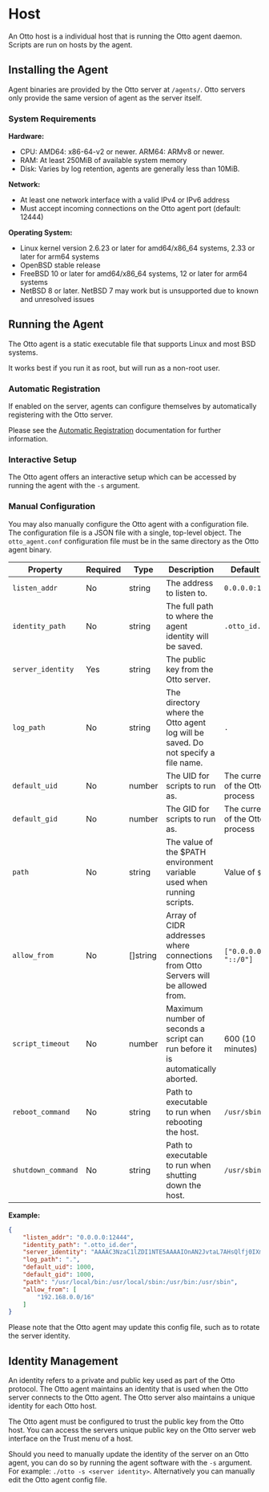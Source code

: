 # Host

An Otto host is a individual host that is running the Otto agent daemon. Scripts are run on hosts by the agent.

## Installing the Agent

Agent binaries are provided by the Otto server at `/agents/`. Otto servers only provide the same version of agent as
the server itself.

### System Requirements

**Hardware:**
- CPU: AMD64: x86-64-v2 or newer. ARM64: ARMv8 or newer.
- RAM: At least 250MiB of available system memory
- Disk: Varies by log retention, agents are generally less than 10MiB.

**Network:**
- At least one network interface with a valid IPv4 or IPv6 address
- Must accept incoming connections on the Otto agent port (default: 12444)

**Operating System:**
- Linux kernel version 2.6.23 or later for amd64/x86_64 systems, 2.33 or later for arm64 systems
- OpenBSD stable release
- FreeBSD 10 or later for amd64/x86_64 systems, 12 or later for arm64 systems
- NetBSD 8 or later. NetBSD 7 may work but is unsupported due to known and unresolved issues

## Running the Agent

The Otto agent is a static executable file that supports Linux and most BSD systems.

It works best if you run it as root, but will run as a non-root user.

### Automatic Registration

If enabled on the server, agents can configure themselves by automatically registering with the Otto server.

Please see the [Automatic Registration](automatic_register.md) documentation for further information.

### Interactive Setup

The Otto agent offers an interactive setup which can be accessed by running the agent with the `-s` argument.

### Manual Configuration

You may also manually configure the Otto agent with a configuration file. The configuration file is a JSON file with a
single, top-level object. The `otto_agent.conf` configuration file must be in the same directory as the Otto agent
binary.

|Property|Required|Type|Description|Default Value|
|-|-|-|-|-|
|`listen_addr`|No|string|The address to listen to.|`0.0.0.0:12444`|
|`identity_path`|No|string|The full path to where the agent identity will be saved.|`.otto_id.der`|
|`server_identity`|Yes|string|The public key from the Otto server.||
|`log_path`|No|string|The directory where the Otto agent log will be saved. Do not specify a file name.|`.`|
|`default_uid`|No|number|The UID for scripts to run as.|The current UID of the Otto agent process|
|`default_gid`|No|number|The GID for scripts to run as.|The current GID of the Otto agent process|
|`path`|No|string|The value of the $PATH environment variable used when running scripts.|Value of `$PATH`|
|`allow_from`|No|[]string|Array of CIDR addresses where connections from Otto Servers will be allowed from.|`["0.0.0.0/0", "::/0"]`
|`script_timeout`|No|number|Maximum number of seconds a script can run before it is automatically aborted.|600 (10 minutes)|
|`reboot_command`|No|string|Path to executable to run when rebooting the host.|`/usr/sbin/reboot`|
|`shutdown_command`|No|string|Path to executable to run when shutting down the host.|`/usr/sbin/halt`|

**Example:**

```json
{
    "listen_addr": "0.0.0.0:12444",
    "identity_path": ".otto_id.der",
    "server_identity": "AAAAC3NzaC1lZDI1NTE5AAAAIOnAN2JvtaL7AHsQlfj0IXmxHJSh6/3gKSP7lYwIDszZ",
    "log_path": ".",
    "default_uid": 1000,
    "default_gid": 1000,
    "path": "/usr/local/bin:/usr/local/sbin:/usr/bin:/usr/sbin",
    "allow_from": [
        "192.168.0.0/16"
    ]
}

```

Please note that the Otto agent may update this config file, such as to rotate the server identity.

## Identity Management

An identity refers to a private and public key used as part of the Otto protocol. The Otto agent maintains an identity
that is used when the Otto server connects to the Otto agent. The Otto server also maintains a unique identity for each
Otto host.

The Otto agent must be configured to trust the public key from the Otto host. You can access the servers unique public
key on the Otto server web interface on the Trust menu of a host.

Should you need to manually update the identity of the server on an Otto agent, you can do so by running the agent
software with the `-s` argument. For example: `./otto -s <server identity>`. Alternatively you can manually edit the
Otto agent config file.

